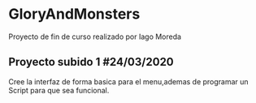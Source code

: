 # GloryAndMonsters
Proyecto de fin de curso realizado por Iago Moreda
## Proyecto subido 1 #24/03/2020
Cree la interfaz de forma basica para el menu,ademas de programar un Script para que sea funcional.
